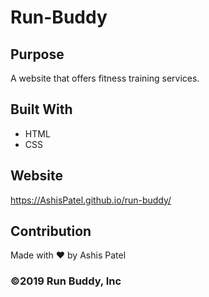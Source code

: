 # Run-Buddy

## Purpose
A website that offers fitness training services.

## Built With
* HTML 
* CSS

## Website
https://AshisPatel.github.io/run-buddy/

## Contribution

Made with ❤️ by Ashis Patel 

### ©️2019 Run Buddy, Inc

